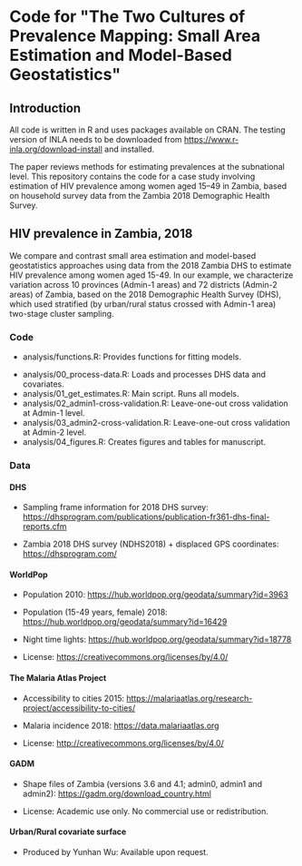 # Code for "The Two Cultures of Prevalence Mapping: Small Area Estimation and Model-Based Geostatistics"

## Introduction

All code is written in R and uses packages available on CRAN. The testing version of INLA needs to be downloaded from <https://www.r-inla.org/download-install> and installed.

The paper reviews methods for estimating prevalences at the subnational level. This repository contains the code for a case study involving estimation of HIV prevalence among women aged 15–49 in Zambia, based on household survey data from the Zambia 2018 Demographic Health Survey.

## HIV prevalence in Zambia, 2018

We compare and contrast small area estimation and model-based geostatistics approaches using data from the 2018 Zambia DHS to estimate HIV prevalence among women aged 15-49. In our example, we characterize variation across 10 provinces (Admin-1 areas) and 72 districts (Admin-2 areas) of Zambia, based on the 2018 Demographic Health Survey (DHS), which used stratified (by urban/rural status crossed with Admin-1 area) two-stage cluster sampling.

### Code

* analysis/functions.R: Provides functions for fitting models.
- analysis/00_process-data.R: Loads and processes DHS data and covariates.
- analysis/01_get_estimates.R: Main script. Runs all models. 
- analysis/02_admin1-cross-validation.R: Leave-one-out cross validation at Admin-1 level.
- analysis/03_admin2-cross-validation.R: Leave-one-out cross validation at Admin-2 level.
- analysis/04_figures.R: Creates figures and tables for manuscript.


### Data

#### DHS

-   Sampling frame information for 2018 DHS survey: <https://dhsprogram.com/publications/publication-fr361-dhs-final-reports.cfm>

-   Zambia 2018 DHS survey (NDHS2018) + displaced GPS coordinates: <https://dhsprogram.com/>

#### WorldPop

* Population 2010: https://hub.worldpop.org/geodata/summary?id=3963

* Population (15-49 years, female) 2018: https://hub.worldpop.org/geodata/summary?id=16429

* Night time lights: https://hub.worldpop.org/geodata/summary?id=18778

* License: https://creativecommons.org/licenses/by/4.0/

#### The Malaria Atlas Project

-   Accessibility to cities 2015: <https://malariaatlas.org/research-project/accessibility-to-cities/>

* Malaria incidence 2018: https://data.malariaatlas.org

-   License: <http://creativecommons.org/licenses/by/4.0/>

#### GADM

-   Shape files of Zambia (versions 3.6 and 4.1; admin0, admin1 and admin2): <https://gadm.org/download_country.html>

-   License: Academic use only. No commercial use or redistribution.

#### Urban/Rural covariate surface
 
* Produced by Yunhan Wu: Available upon request.

